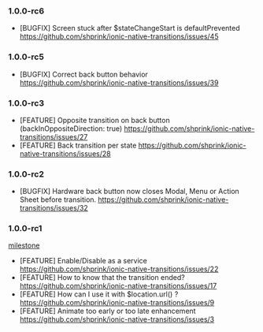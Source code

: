 <a name="1.0.0-rc6"></a>
### 1.0.0-rc6

* [BUGFIX] Screen stuck after $stateChangeStart is defaultPrevented <https://github.com/shprink/ionic-native-transitions/issues/45>

<a name="1.0.0-rc5"></a>
### 1.0.0-rc5

* [BUGFIX] Correct back button behavior <https://github.com/shprink/ionic-native-transitions/issues/39>

<a name="1.0.0-rc3"></a>
### 1.0.0-rc3

* [FEATURE] Opposite transition on back button (backInOppositeDirection: true) <https://github.com/shprink/ionic-native-transitions/issues/27>
* [FEATURE] Back transition per state <https://github.com/shprink/ionic-native-transitions/issues/28>

<a name="1.0.0-rc2"></a>
### 1.0.0-rc2

* [BUGFIX] Hardware back button now closes Modal, Menu or Action Sheet before transition. <https://github.com/shprink/ionic-native-transitions/issues/32>

<a name="1.0.0-rc1"></a>
### 1.0.0-rc1

[milestone](https://github.cohttps://github.com/shprink/ionic-native-transitions/milestones/1.0.0)

* [FEATURE] Enable/Disable as a service <https://github.com/shprink/ionic-native-transitions/issues/22>
* [FEATURE] How to know that the transition ended? <https://github.com/shprink/ionic-native-transitions/issues/17>
* [FEATURE] How can I use it with $location.url() ? <https://github.com/shprink/ionic-native-transitions/issues/9>
* [FEATURE] Animate too early or too late enhancement <https://github.com/shprink/ionic-native-transitions/issues/3>
